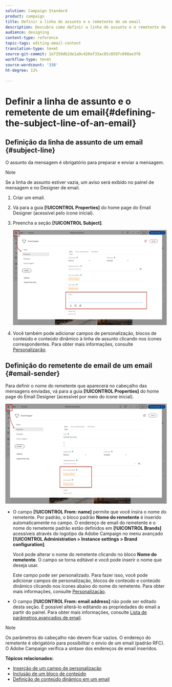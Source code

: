 ```yaml
---
solution: Campaign Standard
product: campaign
title: Definir a linha de assunto e o remetente de um email
description: Descubra como definir a linha de assunto e o remetente de um email no Designer de email.
audience: designing
content-type: reference
topic-tags: editing-email-content
translation-type: tm+mt
source-git-commit: 1e7359db2de1a9c420af33ac85c0597c098ae3f8
workflow-type: tm+mt
source-wordcount: '338'
ht-degree: 12%

---
```



# Definir a linha de assunto e o remetente de um email{#defining-the-subject-line-of-an-email}

## Definição da linha de assunto de um email {#subject-line}

O assunto da mensagem é obrigatório para preparar e enviar a mensagem.

>[!NOTE]
>
>Se a linha de assunto estiver vazia, um aviso será exibido no painel de mensagem e no Designer de email.

1. Criar um email.
1. Vá para a guia **[!UICONTROL Properties]** do home page do Email Designer (acessível pelo ícone inicial).
1. Preencha a seção **[!UICONTROL Subject]**.

   ![](assets/email_designer_subject.png)

1. Você também pode adicionar campos de personalização, blocos de conteúdo e conteúdo dinâmico à linha de assunto clicando nos ícones correspondentes. Para obter mais informações, consulte [Personalização](../../designing/using/personalization.md).

## Definição do remetente de email de um email {#email-sender}

Para definir o nome do remetente que aparecerá no cabeçalho das mensagens enviadas, vá para a guia **[!UICONTROL Properties]** do home page do Email Designer (acessível por meio do ícone inicial).

![](assets/delivery_content_edition16.png)

* O campo **[!UICONTROL From: name]** permite que você insira o nome do remetente. Por padrão, o bloco padrão **Nome do remetente** é inserido automaticamente no campo. O endereço de email do remetente e o nome do remetente padrão estão definidos em **[!UICONTROL Brands]** acessíveis através do logotipo da Adobe Campaign no menu avançado **[!UICONTROL Administration > Instance settings > Brand configuration]**.

   Você pode alterar o nome do remetente clicando no bloco **Nome do remetente**. O campo se torna editável e você pode inserir o nome que deseja usar.

   Este campo pode ser personalizado. Para fazer isso, você pode adicionar campos de personalização, blocos de conteúdo e conteúdo dinâmico clicando nos ícones abaixo do nome do remetente. Para obter mais informações, consulte [Personalização](../../designing/using/personalization.md).

* O campo **[!UICONTROL From: email address]** não pode ser editado desta seção. É possível alterá-lo editando as propriedades do email a partir do painel. Para obter mais informações, consulte [Lista de parâmetros avançados de email](../../administration/using/configuring-email-channel.md#advanced-parameters).

>[!NOTE]
>
>Os parâmetros do cabeçalho não devem ficar vazios. O endereço do remetente é obrigatório para possibilitar o envio de um email (padrão RFC). O Adobe Campaign verifica a sintaxe dos endereços de email inseridos.

**Tópicos relacionados:**

* [Inserção de um campo de personalização](../../designing/using/personalization.md#inserting-a-personalization-field)
* [Inclusão de um bloco de conteúdo](../../designing/using/personalization.md#adding-a-content-block)
* [Definição de conteúdo dinâmico em um email](../../designing/using/personalization.md#defining-dynamic-content-in-an-email)
